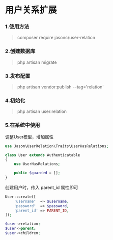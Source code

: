 # 用户关系扩展


### 1.使用方法

> composer require jasonc/user-relation

### 2.创建数据库

> php artisan migrate

### 3.发布配置

> php artisan vendor:publish --tag='relation'

### 4.初始化
> php artisan user:relation

### 5.在系统中使用

调整User模型，增加属性
```php
use Jason\UserRelation\Traits\UserHasRelations;

class User extends Authenticatable
{
    use UserHasRelations;

    public $guarded = [];
}
```

创建用户时，传入 parent_id 属性即可
```php
User::create([
    'username'  => $username,
    'password'  => $password,
    'parent_id' => PARENT_ID,
]);

$user->relation;
$user->parent;
$user->children;
```
